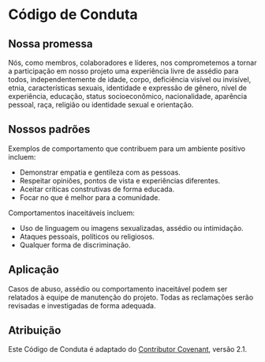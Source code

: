 # Código de Conduta

## Nossa promessa
Nós, como membros, colaboradores e líderes, nos comprometemos a tornar a participação em nosso projeto uma experiência livre de assédio para todos, independentemente de idade, corpo, deficiência visível ou invisível, etnia, características sexuais, identidade e expressão de gênero, nível de experiência, educação, status socioeconômico, nacionalidade, aparência pessoal, raça, religião ou identidade sexual e orientação.

## Nossos padrões
Exemplos de comportamento que contribuem para um ambiente positivo incluem:
- Demonstrar empatia e gentileza com as pessoas.
- Respeitar opiniões, pontos de vista e experiências diferentes.
- Aceitar críticas construtivas de forma educada.
- Focar no que é melhor para a comunidade.

Comportamentos inaceitáveis incluem:
- Uso de linguagem ou imagens sexualizadas, assédio ou intimidação.
- Ataques pessoais, políticos ou religiosos.
- Qualquer forma de discriminação.

## Aplicação
Casos de abuso, assédio ou comportamento inaceitável podem ser relatados à equipe de manutenção do projeto.
Todas as reclamações serão revisadas e investigadas de forma adequada.

## Atribuição
Este Código de Conduta é adaptado do [Contributor Covenant](https://www.contributor-covenant.org/), versão 2.1.
